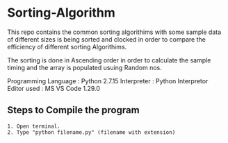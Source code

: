 # Sorting-Algorithm
This repo contains the common sorting algorithims with some sample data of different sizes is being sorted and clocked in order to compare the efficiency of different sorting Algorithims.

The sorting is done in Ascending order in order to calculate the sample timing and the array is populated usuing Random nos.

Programming Language : Python 2.7.15
Interpreter : Python Interpretor
Editor used : MS VS Code 1.29.0

Steps to Compile the program
----------------------------
    1. Open terminal.
    2. Type "python filename.py" (filename with extension)
    

 
